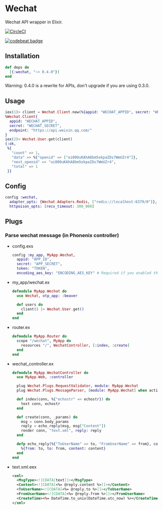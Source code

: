 # Wechat
Wechat API wrapper in Elixir.

[![CircleCI](https://circleci.com/gh/elixir-wechat/wechat.svg?style=svg)](https://circleci.com/gh/elixir-wechat/wechat)

[![codebeat badge](https://codebeat.co/badges/64e7b266-e8f7-428c-8ab1-22a7bf64116a)](https://codebeat.co/projects/github-com-elixir-wechat-wechat-master)

## Installation
```elixir
def deps do
  [{:wechat, "~> 0.4.0"}]
end
```

Warning: 0.4.0 is a rewrite for APIs, don't upgrade if you are using 0.3.0.

## Usage
```elixir
iex(1)> client = Wechat.Client.new(%{appid: "WECHAT_APPID", secret: "WECHAT_SECRET"})
%Wechat.Client{
  appid: "WECHAT_APPID",
  secret: "WECHAT_SECRET",
  endpoint: "https://api.weixin.qq.com/"
}
iex(2)> Wechat.User.get(client)
{:ok,
 %{
   "count" => 1,
   "data" => %{"openid" => ["oi00OuKAhA8bm5okpaIDs7WmUZr4"]},
   "next_openid" => "oi00OuKAhA8bm5okpaIDs7WmUZr4",
   "total" => 1
 }}
```

## Config
```elixir
config :wechat,
  adapter_opts: {Wechat.Adapters.Redis, ["redis://localhost:6379/0"]},
  httpoison_opts: [recv_timeout: 300_000]
```

## Plugs

### Parse wechat message (in Phonenix controller)

* config.exs

  ```elixir
  config :my_app, MyApp.Wechat,
    appid: "APP_ID",
    secret: "APP_SECRET",
    token: "TOKEN",
    encoding_aes_key: "ENCODING_AES_KEY" # Required if you enabled the encrypt mode
  ```

* my_app/wechat.ex

  ```elixir
  defmodule MyApp.Wechat do
    use Wechat, otp_app: :beaver

    def users do
      client() |> Wechat.User.get()
    end
  end
  ```

* router.ex

  ```elixir
  defmodule MyApp.Router do
    scope "/wechat", MyApp do
      resources "/", WechatController, [:index, :create]
    end
  end
  ```

* wechat_controller.ex

  ```elixir
  defmodule MyApp.WechatController do
    use MyApp.Web, :controller

    plug Wechat.Plugs.RequestValidator, module: MyApp.Wechat
    plug Wechat.Plugs.MessageParser, [module: MyApp.Wechat] when action in [:create]

    def index(conn, %{"echostr" => echostr}) do
      text conn, echostr
    end

    def create(conn, _params) do
      msg = conn.body_params
      reply = echo_reply(msg, msg["Content"])
      render conn, "text.xml", reply: reply
    end

    defp echo_reply(%{"ToUserName" => to, "FromUserName" => from}, content) do
      %{from: to, to: from, content: content}
    end
  end
  ```

* text.xml.eex

  ```xml
  <xml>
    <MsgType><![CDATA[text]]></MsgType>
    <Content><![CDATA[<%= @reply.content %>]]></Content>
    <ToUserName><![CDATA[<%= @reply.to %>]]></ToUserName>
    <FromUserName><![CDATA[<%= @reply.from %>]]></FromUserName>
    <CreateTime><%= DateTime.to_unix(DateTime.utc_now) %></CreateTime>
  </xml>
  ```
